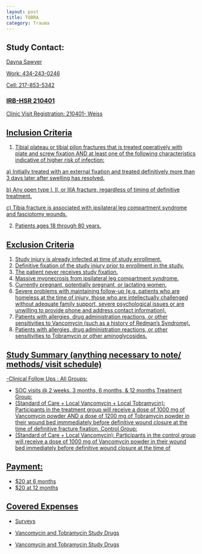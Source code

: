 ```yaml
---
layout: post
title: TOBRA
category: Trauma
---
```

## Study Contact:  
<a href="mailto:GUS9EY@hscmail.mcc.virginia.edu">Dayna Sawyer
    
Work: 434-243-0246
    
Cell: 217-853-5342
### IRB-HSR 210401
Clinic Visit Registration:
210401- Weiss

##  Inclusion Criteria
1.	Tibial plateau or tibial pilon fractures that is treated operatively with plate and screw fixation AND at least one of the following characteristics indicative of higher risk of infection:
    
a)	Initially treated with an external fixation and treated definitively more than 3 days later after swelling has resolved.
    
b)	Any open type I, II, or IIIA fracture, regardless of timing of definitive treatment.
    
c)	Tibia fracture is associated with ipsilateral leg compartment syndrome and fasciotomy wounds.
    
2.	Patients ages 18 through 80 years.
    

##  Exclusion Criteria
1.	Study injury is already infected at time of study enrollment.
2.	Definitive fixation of the study injury prior to enrollment in the study.
3.	The patient never receives study fixation.
4.	Massive myonecrosis from ipsilateral leg compartment syndrome.
5.	Currently pregnant, potentially pregnant, or lactating women.
6.	Severe problems with maintaining follow-up (e.g. patients who are homeless at the time of injury, those who are intellectually challenged without adequate family support, severe psychological issues or are unwilling to provide phone and address contact information).
7.	Patients with allergies, drug administration reactions, or other sensitivities to Vancomycin (such as a history of Redman’s Syndrome).
8.	Patients with allergies, drug administration reactions, or other sensitivities to Tobramycin or other aminoglycosides.
## Study Summary (anything necessary to note/ methods/ visit schedule)
-Clinical Follow Ups :
All Groups:
- SOC visits @ 2 weeks, 3 months, 6 months, & 12 months
Treatment Group:
- (Standard of Care + Local Vancomycin + Local Tobramycin):
    Participants in the treatment group will receive a dose of 1000 mg of Vancomycin powder AND a dose of 1200 mg of Tobramycin powder in their wound bed immmediately before definitive wound closure at the time of definitive fracture fixation.
Control Group:
- (Standard of Care + Local Vancomycin):
    Participants in the control group will receive a dose of 1000 mg of Vancomycin powder in their wound bed immediately before definitive wound closure at the time of
## Payment:
-  $20 at 6 months 
-  $20 at 12 months

## Covered Expenses
- Surveys
- Vancomycin and Tobramycin Study Drugs

- Vancomycin and Tobramycin Study Drugs
